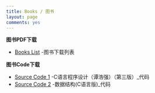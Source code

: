 ```yaml
---
title: Books / 图书
layout: page
comments: yes
---
```


**图书PDF下载**

* [Books List](http://pan.baidu.com/s/1qWjSEVM) -图书下载列表



**图书Code下载**

* [Source Code 1](http://hopehook.com/assets/books/code/C_code.rar) -C语言程序设计（谭浩强）（第三版）_代码
* [Source Code 2](http://hopehook.com/assets/books/code/C_code_for_data_structure.rar) -数据结构(C语言版)_代码


